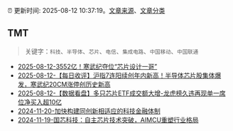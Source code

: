:alarm_clock: 更新时间: 2025-08-12 10:37:19。[文章来源](/README.md)、[文章分类](/TAGS.md)

## TMT


> 关键字：`科技`、`半导体`、`芯片`、`电信`、`集成电路`、`中国移动`、`中国联通`



- [2025-08-12-3552亿！寒武纪夺位“芯片设计一哥”](https://www.cls.cn/detail/2112942) 
- [2025-08-12-【每日收评】沪指7连阳续创年内新高！半导体芯片股集体爆发，寒武纪20CM涨停创历史新高](https://www.cls.cn/detail/2112881) 
- [2025-08-12-【数据看盘】多只芯片ETF成交额大增-龙虎榜久违再现单一席位净买入超10亿](https://www.cls.cn/detail/2113045) 
- [2024-11-20-加快构建同创新相适应的科技金融体制](https://xueqiu.com/9193403816/313561745) 
- [2024-11-19-国芯科技：自主芯片技术突破，AIMCU重塑行业格局](https://xueqiu.com/8151841495/313402043) 
